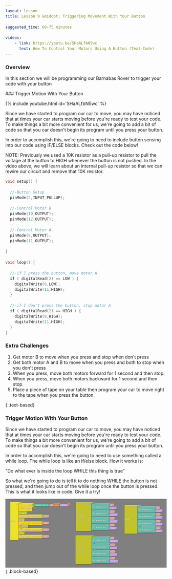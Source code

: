 ```yaml
---
layout: lesson
title: Lesson 9 &middot; Triggering Movement With Your Button

suggested_time: 60-75 minutes  

videos:
    - link: https://youtu.be/SHaALfbN5wc
      text: How To Control Your Motors Using A Button (Text-Code)
---
```


### Overview

In this section we will be programming our Barnabas Rover to trigger your code with your button

<div markdown = "1">
### Trigger Motion With Your Button

{% include youtube.html id='SHaALfbN5wc' %}

Since we have started to program our car to move, you may have noticed that at times your car starts moving before you're ready to test your code.  To make things a bit more convenient for us, we're going to add a bit of code so that you car doesn't begin its program until you press your button.  

In order to accomplish this, we're going to need to include button sensing into our code using IF/ELSE blocks.  Check out the code below!

NOTE: Previously we used a 10K resistor as a pull-up resistor to pull the voltage at the button to HIGH whenever the button is not pushed.  In the video above, we will learn about an internal pull-up resistor so that we can rewire our circuit and remove that 10K resistor.

```c
void setup() {
   
  //-Button Setup
  pinMode(2,INPUT_PULLUP);
  
  //-Control Motor B
  pinMode(10,OUTPUT);
  pinMode(12,OUTPUT);
   
  //-Control Motor A
  pinMode(8,OUTPUT);
  pinMode(11,OUTPUT);
  
}

void loop() {
  
  //-if I press the button, move motor A
  if ( digitalRead(2) == LOW ) {
    digitalWrite(8,LOW);
    digitalWrite(11,HIGH);
  }
  
  //-if I don't press the button, stop motor A
  if ( digitalRead(2) == HIGH ) {
    digitalWrite(8,HIGH);
    digitalWrite(11,HIGH);
  }
}
```
### Extra Challenges

1) Get motor B to move when you press and stop when don't press
2) Get both motor A and B to move when you press and both to stop when you don't press
3) When you press, move both motors forward for 1 second and then stop.
4) When you press, move both motors backward for 1 second and then stop.
5) Place a piece of tape on your table then program your car to move right to the tape when you press the button.

</div>{:.text-based}



<div markdown = "1">

### Trigger Motion With Your Button

Since we have started to program our car to move, you may have noticed that at times your car starts moving before you're ready to test your code.  To make things a bit more convenient for us, we're going to add a bit of code so that you car doesn't begin its program until you press your button.  

In order to accomplish this, we're going to need to use something called a while loop.  The while loop is like an if/else block.  How it works is: 

"Do what ever is inside the loop WHILE this thing is true"

So what we're going to do is tell it to do nothing WHILE the button is not pressed, and then jump out of the while loop once the button is pressed.  This is what it looks like in code.  Give it a try!

<img src="fig-7_3.png" style="zoom:100%;" class="image center" />

</div>{:.block-based}


